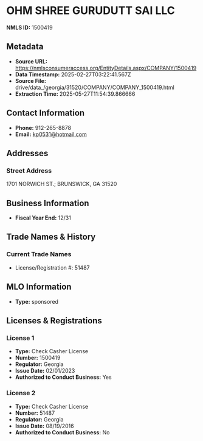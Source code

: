 # OHM SHREE GURUDUTT SAI LLC

**NMLS ID:** 1500419

## Metadata
- **Source URL:** https://nmlsconsumeraccess.org/EntityDetails.aspx/COMPANY/1500419
- **Data Timestamp:** 2025-02-27T03:22:41.567Z
- **Source File:** drive/data_/georgia/31520/COMPANY/COMPANY_1500419.html
- **Extraction Time:** 2025-05-27T11:54:39.866666

## Contact Information
- **Phone:** 912-265-8878
- **Email:** kp0531@hotmail.com

## Addresses
### Street Address
1701 NORWICH ST.; BRUNSWICK, GA 31520

## Business Information
- **Fiscal Year End:** 12/31

## Trade Names & History
### Current Trade Names
- License/Registration #: 51487

## MLO Information
- **Type:** sponsored

## Licenses & Registrations

### License 1
- **Type:** Check Casher License
- **Number:** 1500419
- **Regulator:** Georgia
- **Issue Date:** 02/01/2023
- **Authorized to Conduct Business:** Yes

### License 2
- **Type:** Check Casher License
- **Number:** 51487
- **Regulator:** Georgia
- **Issue Date:** 08/19/2016
- **Authorized to Conduct Business:** No
